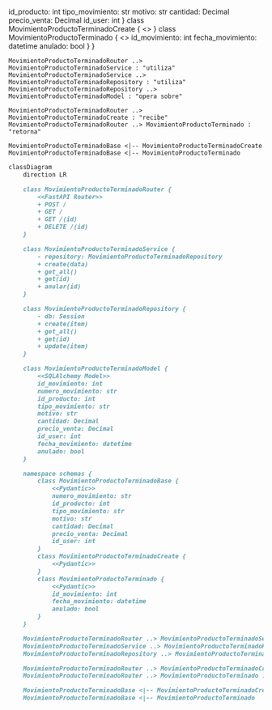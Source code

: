 id_producto: int
            tipo_movimiento: str
            motivo: str
            cantidad: Decimal
            precio_venta: Decimal
            id_user: int
        }
        class MovimientoProductoTerminadoCreate {
            <<Pydantic>>
        }
        class MovimientoProductoTerminado {
            <<Pydantic>>
            id_movimiento: int
            fecha_movimiento: datetime
            anulado: bool
        }
    }

    MovimientoProductoTerminadoRouter ..> MovimientoProductoTerminadoService : "utiliza"
    MovimientoProductoTerminadoService ..> MovimientoProductoTerminadoRepository : "utiliza"
    MovimientoProductoTerminadoRepository ..> MovimientoProductoTerminadoModel : "opera sobre"

    MovimientoProductoTerminadoRouter ..> MovimientoProductoTerminadoCreate : "recibe"
    MovimientoProductoTerminadoRouter ..> MovimientoProductoTerminado : "retorna"

    MovimientoProductoTerminadoBase <|-- MovimientoProductoTerminadoCreate
    MovimientoProductoTerminadoBase <|-- MovimientoProductoTerminado
````markdown
classDiagram
    direction LR

    class MovimientoProductoTerminadoRouter {
        <<FastAPI Router>>
        + POST /
        + GET /
        + GET /(id)
        + DELETE /(id)
    }

    class MovimientoProductoTerminadoService {
        - repository: MovimientoProductoTerminadoRepository
        + create(data)
        + get_all()
        + get(id)
        + anular(id)
    }

    class MovimientoProductoTerminadoRepository {
        - db: Session
        + create(item)
        + get_all()
        + get(id)
        + update(item)
    }

    class MovimientoProductoTerminadoModel {
        <<SQLAlchemy Model>>
        id_movimiento: int
        numero_movimiento: str
        id_producto: int
        tipo_movimiento: str
        motivo: str
        cantidad: Decimal
        precio_venta: Decimal
        id_user: int
        fecha_movimiento: datetime
        anulado: bool
    }

    namespace schemas {
        class MovimientoProductoTerminadoBase {
            <<Pydantic>>
            numero_movimiento: str
            id_producto: int
            tipo_movimiento: str
            motivo: str
            cantidad: Decimal
            precio_venta: Decimal
            id_user: int
        }
        class MovimientoProductoTerminadoCreate {
            <<Pydantic>>
        }
        class MovimientoProductoTerminado {
            <<Pydantic>>
            id_movimiento: int
            fecha_movimiento: datetime
            anulado: bool
        }
    }

    MovimientoProductoTerminadoRouter ..> MovimientoProductoTerminadoService : "utiliza"
    MovimientoProductoTerminadoService ..> MovimientoProductoTerminadoRepository : "utiliza"
    MovimientoProductoTerminadoRepository ..> MovimientoProductoTerminadoModel : "opera sobre"

    MovimientoProductoTerminadoRouter ..> MovimientoProductoTerminadoCreate : "recibe"
    MovimientoProductoTerminadoRouter ..> MovimientoProductoTerminado : "retorna"

    MovimientoProductoTerminadoBase <|-- MovimientoProductoTerminadoCreate
    MovimientoProductoTerminadoBase <|-- MovimientoProductoTerminado
````
